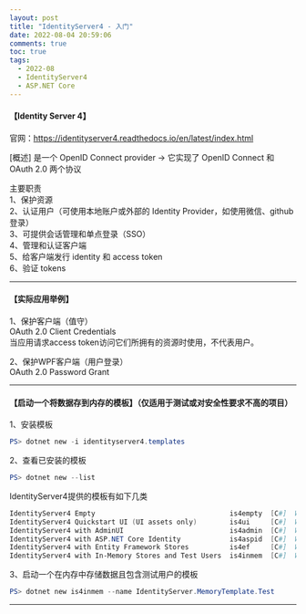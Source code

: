 ```yaml
---
layout: post
title: "IdentityServer4 - 入门"
date: 2022-08-04 20:59:06
comments: true
toc: true
tags:
  - 2022-08
  - IdentityServer4
  - ASP.NET Core
---
```


#### 【Identity Server 4】
官网：https://identityserver4.readthedocs.io/en/latest/index.html

[概述]
是一个 OpenID Connect provider → 它实现了 OpenID Connect 和 OAuth 2.0 两个协议

<!--more-->

主要职责  
1、保护资源  
2、认证用户（可使用本地账户或外部的 Identity Provider，如使用微信、github登录）  
3、可提供会话管理和单点登录（SSO）  
4、管理和认证客户端  
5、给客户端发行 identity 和 access token  
6、验证 tokens  

------------------------------------------------------------------------------------------

#### 【实际应用举例】

1、保护客户端（值守）  
OAuth 2.0 Client Credentials  
当应用请求access token访问它们所拥有的资源时使用，不代表用户。  

2、保护WPF客户端（用户登录）  
OAuth 2.0 Password Grant  

------------------------------------------------------------------------------------------

#### 【启动一个将数据存到内存的模板】（仅适用于测试或对安全性要求不高的项目）  
1、安装模板  
``` powershell
PS> dotnet new -i identityserver4.templates  
```

2、查看已安装的模板  
``` powershell
PS> dotnet new --list
```

IdentityServer4提供的模板有如下几类
``` powershell
IdentityServer4 Empty                                 is4empty  [C#]  Web/IdentityServer4
IdentityServer4 Quickstart UI (UI assets only)        is4ui     [C#]  Web/IdentityServer4
IdentityServer4 with AdminUI                          is4admin  [C#]  Web/IdentityServer4
IdentityServer4 with ASP.NET Core Identity            is4aspid  [C#]  Web/IdentityServer4
IdentityServer4 with Entity Framework Stores          is4ef     [C#]  Web/IdentityServer4
IdentityServer4 with In-Memory Stores and Test Users  is4inmem  [C#]  Web/IdentityServer4
```

3、启动一个在内存中存储数据且包含测试用户的模板
``` powershell
PS> dotnet new is4inmem --name IdentityServer.MemoryTemplate.Test
```

------------------------------------------------------------------------------------------